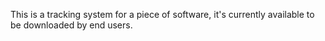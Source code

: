 This is a tracking system for a piece of software, it's currently available to be downloaded by end users.
